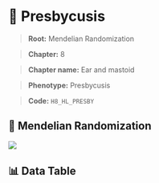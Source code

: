 # 🧪 Presbycusis

> **Root:** Mendelian Randomization

> **Chapter:** 8  

> **Chapter name:** Ear and mastoid

> **Phenotype:** Presbycusis  

> **Code:** `H8_HL_PRESBY`

## 🧬 Mendelian Randomization  

<img src="/MR/Figures/Forward/H8_HL_PRESBY.png"/>

## 📊 Data Table

<CsvTableMRF src="/MR/Data/Forward/H8_HL_PRESBY.csv"/>
